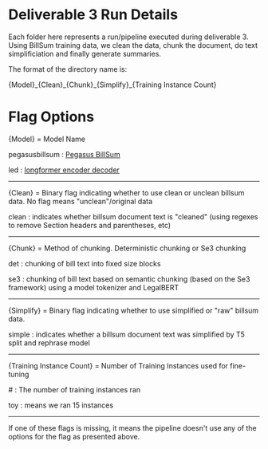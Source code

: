#  Deliverable 3 Run Details

Each folder here represents a run/pipeline executed during deliverable 3.
Using BillSum training data, we clean the data, chunk the document, do text simplificiation and finally generate summaries.

The format of the directory name is: 

{Model}\_{Clean}\_{Chunk}\_{Simplify}\_{Training Instance Count}

# Flag Options

{Model} = Model Name

pegasusbillsum : [Pegasus BillSum](https://huggingface.co/google/pegasus-billsum)

led : [longformer encoder decoder]()

---
{Clean} = Binary flag indicating whether to use clean or unclean billsum data. No flag means "unclean"/original data

clean : indicates whether billsum document text is "cleaned" (using regexes to remove Section headers and parentheses, etc)

---
{Chunk} = Method of chunking. Deterministic chunking or Se3 chunking

det : chunking of bill text into fixed size blocks

se3 : chunking of bill text based on semantic chunking (based on the Se3 framework) using a model tokenizer and LegalBERT

---
{Simplify} = Binary flag indicating whether to use simplified or "raw" billsum data.

simple : indicates whether a billsum document text was simplified by T5 split and rephrase model

---
{Training Instance Count} = Number of Training Instances used for fine-tuning

\# : The number of training instances ran

toy : means we ran 15 instances

---

If one of these flags is missing, it means the pipeline doesn't use any of the options for the flag as presented above.

